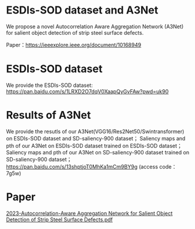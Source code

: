 
# ESDIs-SOD dataset and A3Net
We propose a novel Autocorrelation Aware Aggregation Network (A3Net) for salient object detection of strip steel surface defects.

Paper：https://ieeexplore.ieee.org/document/10168949


# ESDIs-SOD dataset
We provide the ESDIs-SOD dataset:
https://pan.baidu.com/s/1LRXD2O7dqV0XaapQyGvFAw?pwd=uk90 

# Results of A3Net
We provide the resutls of our A3Net(VGG16/Res2Net50/Swintransformer) on ESDIs-SOD dataset and SD-saliency-900 dataset；
Saliency maps and pth of our A3Net on ESDIs-SOD dataset trained on ESDIs-SOD dataset； 
Saliency maps and pth of our A3Net on SD-saliency-900 dataset trained on SD-saliency-900 dataset；
https://pan.baidu.com/s/13shptjoT0MhKa1mCm9BY9g 
(access code：7g5w) 

# Paper

[2023-Autocorrelation-Aware Aggregation Network for Salient Object Detection of Strip Steel Surface Defects.pdf](https://github.com/VDT-2048/A3Net/files/13699191/2023-Autocorrelation-Aware.Aggregation.Network.for.Salient.Object.Detection.of.Strip.Steel.Surface.Defects.pdf)
